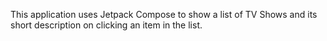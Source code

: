  This application uses Jetpack Compose to show a list of TV Shows and its short description on clicking an item in the list.

